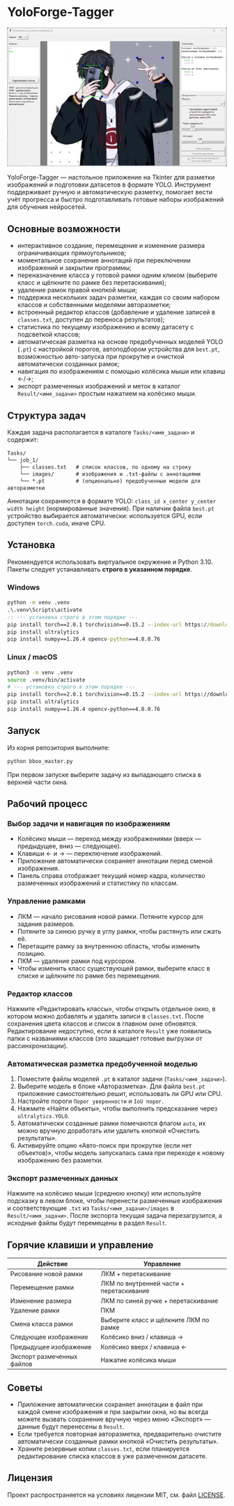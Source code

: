 # YoloForge-Tagger

![YoloForge-Tagger](/preview.png)

YoloForge-Tagger — настольное приложение на Tkinter для разметки изображений и подготовки датасетов в формате YOLO. Инструмент поддерживает ручную и автоматическую разметку, помогает вести учёт прогресса и быстро подготавливать готовые наборы изображений для обучения нейросетей.

## Основные возможности
- интерактивное создание, перемещение и изменение размера ограничивающих прямоугольников;
- моментальное сохранение аннотаций при переключении изображений и закрытии программы;
- переназначение класса у готовой рамки одним кликом (выберите класс и щёлкните по рамке без перетаскивания);
- удаление рамок правой кнопкой мыши;
- поддержка нескольких задач разметки, каждая со своим набором классов и собственными моделями авторазметки;
- встроенный редактор классов (добавление и удаление записей в `classes.txt`, доступен до переноса результатов);
- статистика по текущему изображению и всему датасету с подсветкой классов;
- автоматическая разметка на основе предобученных моделей YOLO (`.pt`) с настройкой порогов, автоподбором устройства для `best.pt`, возможностью авто-запуска при прокрутке и очисткой автоматически созданных рамок;
- навигация по изображениям с помощью колёсика мыши или клавиш ←/→;
- экспорт размеченных изображений и меток в каталог `Result/<имя_задачи>` простым нажатием на колёсико мыши.

## Структура задач
Каждая задача располагается в каталоге `Tasks/<имя_задачи>` и содержит:

```
Tasks/
└── job_1/
    ├── classes.txt   # список классов, по одному на строку
    └── images/       # изображения и .txt-файлы с аннотациями
    └── *.pt          # (опционально) предобученные модели для авторазметки
```

Аннотации сохраняются в формате YOLO: `class_id x_center y_center width height` (нормированные значения). При наличии файла `best.pt` устройство выбирается автоматически: используется GPU, если доступен `torch.cuda`, иначе CPU.

## Установка
Рекомендуется использовать виртуальное окружение и Python 3.10. Пакеты следует устанавливать **строго в указанном порядке**.

### Windows

```bat
python -m venv .venv
.\.venv\Scripts\activate
:: --- установка строго в этом порядке ---
pip install torch==2.0.1 torchvision==0.15.2 --index-url https://download.pytorch.org/whl/cu118
pip install ultralytics
pip install numpy==1.26.4 opencv-python==4.8.0.76
```

### Linux / macOS

```bash
python3 -m venv .venv
source .venv/bin/activate
# --- установка строго в этом порядке ---
pip install torch==2.0.1 torchvision==0.15.2 --index-url https://download.pytorch.org/whl/cu118
pip install ultralytics
pip install numpy==1.26.4 opencv-python==4.8.0.76
```

## Запуск
Из корня репозитория выполните:

```bash
python bbox_master.py
```

При первом запуске выберите задачу из выпадающего списка в верхней части окна.

## Рабочий процесс
### Выбор задачи и навигация по изображениям
- Колёсико мыши — переход между изображениями (вверх — предыдущее, вниз — следующее).
- Клавиши ← и → — переключение изображений.
- Приложение автоматически сохраняет аннотации перед сменой изображения.
- Панель справа отображает текущий номер кадра, количество размеченных изображений и статистику по классам.

### Управление рамками
- ЛКМ — начало рисования новой рамки. Потяните курсор для задания размеров.
- Потяните за синюю ручку в углу рамки, чтобы растянуть или сжать её.
- Перетащите рамку за внутреннюю область, чтобы изменить позицию.
- ПКМ — удаление рамки под курсором.
- Чтобы изменить класс существующей рамки, выберите класс в списке и щёлкните по рамке без перемещения.

### Редактор классов
Нажмите «Редактировать классы», чтобы открыть отдельное окно, в котором можно добавлять и удалять записи в `classes.txt`. После сохранения цвета классов и список в главном окне обновятся. Редактирование недоступно, если в каталоге `Result` уже появились папки с названиями классов (это защищает готовые выгрузки от рассинхронизации).

### Автоматическая разметка предобученной моделью
1. Поместите файлы моделей `.pt` в каталог задачи (`Tasks/<имя_задачи>`).
2. Выберите модель в блоке «Авторазметка». Для файла `best.pt` приложение самостоятельно решит, использовать ли GPU или CPU.
3. Настройте пороги `Порог уверенности` и `IoU порог`.
4. Нажмите «Найти объекты», чтобы выполнить предсказание через `ultralytics.YOLO`.
5. Автоматически созданные рамки помечаются флагом `auto`, их можно вручную доработать или удалить кнопкой «Очистить результаты».
6. Активируйте опцию «Авто-поиск при прокрутке (если нет объектов)», чтобы модель запускалась сама при переходе к новому изображению без разметки.

### Экспорт размеченных данных
Нажмите на колёсико мыши (среднюю кнопку) или используйте подсказку в левом блоке, чтобы перенести размеченные изображения и соответствующие `.txt` из `Tasks/<имя_задачи>/images` в `Result/<имя_задачи>`. После экспорта текущая задача перезагрузится, а исходные файлы будут перемещены в раздел `Result`.

## Горячие клавиши и управление
| Действие | Управление |
| --- | --- |
| Рисование новой рамки | ЛКМ + перетаскивание |
| Перемещение рамки | ЛКМ по внутренней части + перетаскивание |
| Изменение размера | ЛКМ по синей ручке + перетаскивание |
| Удаление рамки | ПКМ |
| Смена класса рамки | Выберите класс и щёлкните ЛКМ по рамке |
| Следующее изображение | Колёсико вниз / клавиша → |
| Предыдущее изображение | Колёсико вверх / клавиша ← |
| Экспорт размеченных файлов | Нажатие колёсика мыши |

## Советы
- Приложение автоматически сохраняет аннотации в файл при каждой смене изображения и при закрытии окна, но вы всегда можете вызвать сохранение вручную через меню «Экспорт» — данные будут перенесены в `Result`.
- Если требуется повторная авторазметка, предварительно очистите автоматически созданные рамки кнопкой «Очистить результаты».
- Храните резервные копии `classes.txt`, если планируется редактирование списка классов в уже размеченном датасете.

## Лицензия
Проект распространяется на условиях лицензии MIT, см. файл [LICENSE](LICENSE).
